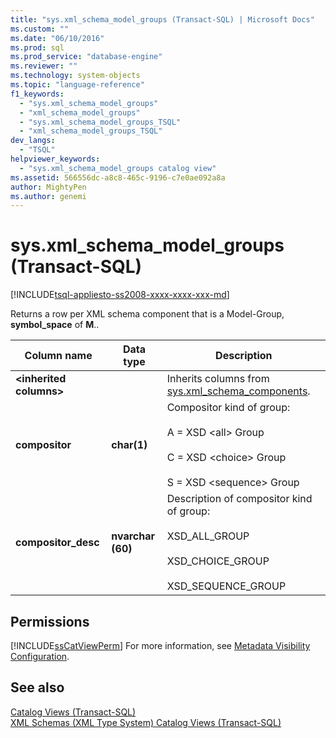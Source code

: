 ```yaml
---
title: "sys.xml_schema_model_groups (Transact-SQL) | Microsoft Docs"
ms.custom: ""
ms.date: "06/10/2016"
ms.prod: sql
ms.prod_service: "database-engine"
ms.reviewer: ""
ms.technology: system-objects
ms.topic: "language-reference"
f1_keywords: 
  - "sys.xml_schema_model_groups"
  - "xml_schema_model_groups"
  - "sys.xml_schema_model_groups_TSQL"
  - "xml_schema_model_groups_TSQL"
dev_langs: 
  - "TSQL"
helpviewer_keywords: 
  - "sys.xml_schema_model_groups catalog view"
ms.assetid: 566556dc-a8c8-465c-9196-c7e0ae092a8a
author: MightyPen
ms.author: genemi
---
```

# sys.xml_schema_model_groups (Transact-SQL)
[!INCLUDE[tsql-appliesto-ss2008-xxxx-xxxx-xxx-md](../../includes/tsql-appliesto-ss2008-xxxx-xxxx-xxx-md.md)]

  Returns a row per XML schema component that is a Model-Group, **symbol_space** of **M**..  
  
|Column name|Data type|Description|  
|-----------------|---------------|-----------------|  
|**\<inherited columns>**||Inherits columns from [sys.xml_schema_components](../../relational-databases/system-catalog-views/sys-xml-schema-components-transact-sql.md).|  
|**compositor**|**char(1)**|Compositor kind of group:<br /><br /> A = XSD \<all> Group<br /><br /> C = XSD \<choice> Group<br /><br /> S = XSD \<sequence> Group|  
|**compositor_desc**|**nvarchar (60)**|Description of compositor kind of group:<br /><br /> XSD_ALL_GROUP<br /><br /> XSD_CHOICE_GROUP<br /><br /> XSD_SEQUENCE_GROUP|  
  
## Permissions  
 [!INCLUDE[ssCatViewPerm](../../includes/sscatviewperm-md.md)] For more information, see [Metadata Visibility Configuration](../../relational-databases/security/metadata-visibility-configuration.md).  
  
## See also  
 [Catalog Views &#40;Transact-SQL&#41;](../../relational-databases/system-catalog-views/catalog-views-transact-sql.md)   
 [XML Schemas &#40;XML Type System&#41; Catalog Views &#40;Transact-SQL&#41;](../../relational-databases/system-catalog-views/xml-schemas-xml-type-system-catalog-views-transact-sql.md)  
  
  
